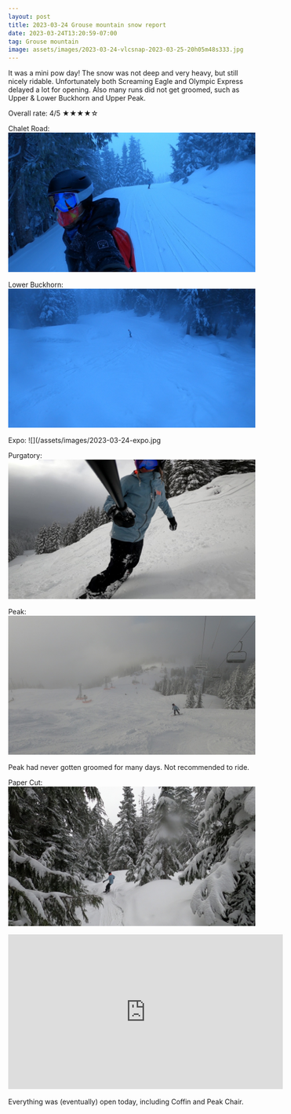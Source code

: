 ```yaml
---
layout: post
title: 2023-03-24 Grouse mountain snow report
date: 2023-03-24T13:20:59-07:00
tag: Grouse mountain
image: assets/images/2023-03-24-vlcsnap-2023-03-25-20h05m48s333.jpg
---
```

It was a mini pow day! The snow was not deep and very heavy, but still nicely ridable. Unfortunately both Screaming Eagle and Olympic Express delayed a lot for opening. Also many runs did not get groomed, such as Upper & Lower Buckhorn and Upper Peak.

Overall rate: 4/5 ★★★★☆

Chalet Road:
![](/assets/images/2023-03-24-vlcsnap-2023-03-25-20h06m15s004.jpg)

Lower Buckhorn:
![](/assets/images/2023-03-24-vlcsnap-2023-03-25-20h06m39s705.jpg)

Expo:
![](/assets/images/2023-03-24-expo.jpg

Purgatory:
![](/assets/images/2023-03-24-vlcsnap-2023-03-25-20h07m55s369.jpg)

Peak:
![](/assets/images/2023-03-24-vlcsnap-2023-03-25-20h08m17s393.jpg)

Peak had never gotten groomed for many days. Not recommended to ride.

Paper Cut:
![](/assets/images/2023-03-24-vlcsnap-2023-03-25-20h31m46s670.jpg)

<iframe width="560" height="315" src="https://www.youtube.com/embed/CCzMYt2RSbI" title="YouTube video player" frameborder="0" allow="accelerometer; autoplay; clipboard-write; encrypted-media; gyroscope; picture-in-picture; web-share" allowfullscreen></iframe>

Everything was (eventually) open today, including Coffin and Peak Chair.
